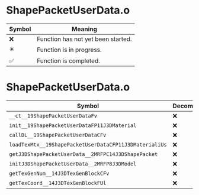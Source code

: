 # ShapePacketUserData.o
| Symbol | Meaning 
| ------------- | ------------- 
| :x: | Function has not yet been started. 
| :eight_pointed_black_star: | Function is in progress. 
| :white_check_mark: | Function is completed. 


# ShapePacketUserData.o
| Symbol | Decompiled? |
| ------------- | ------------- |
| `__ct__19ShapePacketUserDataFv` | :x: |
| `init__19ShapePacketUserDataFP11J3DMaterial` | :x: |
| `callDL__19ShapePacketUserDataCFv` | :x: |
| `loadTexMtx__19ShapePacketUserDataCFP11J3DMaterialiUs` | :x: |
| `getJ3DShapePacketUserData__2MRFPC14J3DShapePacket` | :x: |
| `initJ3DShapePacketUserData__2MRFP8J3DModel` | :x: |
| `getTexGenNum__14J3DTexGenBlockCFv` | :x: |
| `getTexCoord__14J3DTexGenBlockFUl` | :x: |
